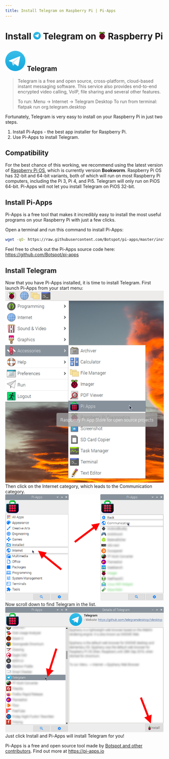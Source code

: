 ```yaml
---
title: Install Telegram on Raspberry Pi | Pi-Apps
---
```

<div class="simple-install-content content">

# Install <img src="/img/app-icons/Telegram/icon-64.png" height=24> Telegram on <img src=/img/other-icons/raspberrypi-icon.svg height=24> Raspberry Pi

## <img src="/img/app-icons/Telegram/icon-64.png"> Telegram
> Telegram is a free and open source, cross-platform, cloud-based instant messaging software. This service also provides end-to-end encrypted video calling, VoIP, file sharing and several other features. 
> 
> To run: Menu -> Internet -> Telegram Desktop
> To run from terminal: flatpak run org.telegram.desktop

Fortunately, Telegram is very easy to install on your Raspberry Pi in just two steps.
1. Install Pi-Apps - the best app installer for Raspberry Pi.
2. Use Pi-Apps to install Telegram.
</div>
<div class="simple-install-content content">

## Compatibility
For the best chance of this working, we recommend using the latest version of [Raspberry Pi OS](https://www.raspberrypi.com/software/), which is currently version **Bookworm**.
Raspberry Pi OS has 32-bit and 64-bit variants, both of which will run on most Raspberry Pi computers, including the Pi 3, Pi 4, and Pi5.
Telegram will only run on PiOS 64-bit. Pi-Apps will not let you install Telegram on PiOS 32-bit.
</div>
<div class="simple-install-content content">

## Install Pi-Apps

Pi-Apps is a free tool that makes it incredibly easy to install the most useful programs on your Raspberry Pi with just a few clicks.

Open a terminal and run this command to install Pi-Apps:
```bash
wget -qO- https://raw.githubusercontent.com/Botspot/pi-apps/master/install | bash
```
Feel free to check out the Pi-Apps source code here: https://github.com/Botspot/pi-apps
</div>
<div class="simple-install-content content">

## Install Telegram

Now that you have Pi-Apps installed, it is time to install Telegram.
First launch Pi-Apps from your start menu:
<img src="/img/start-menu.png">
Then click on the Internet category, which leads to the Communication category.
<img src="/img/category-selections/Communication.png">
Now scroll down to find Telegram in the list.
<img src="/img/app-icons/Telegram/app-selection.png">
Just click Install and Pi-Apps will install Telegram for you!
</div>
<div class="simple-install-content content">

Pi-Apps is a free and open source tool made by [Botspot and other contributors](/about/#contributors). Find out more at https://pi-apps.io
</div>
